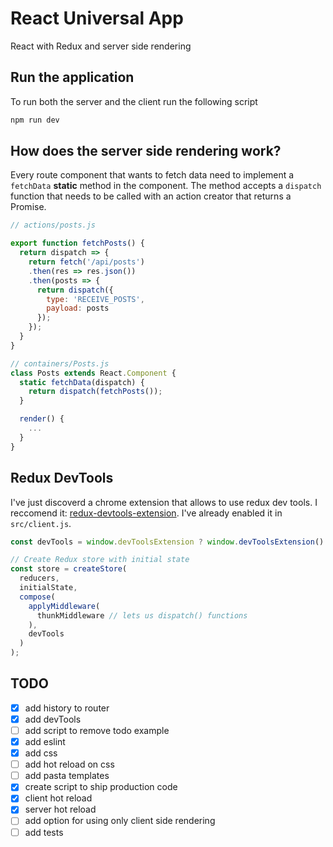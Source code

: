 # React Universal App
React with Redux and server side rendering

## Run the application
To run both the server and the client run the following script

```bash
npm run dev
```

## How does the server side rendering work?
Every route component that wants to fetch data need to implement a `fetchData` **static** method in the component. The method accepts a `dispatch` function that needs to be called with an action creator that returns a Promise.

```js
// actions/posts.js

export function fetchPosts() {
  return dispatch => {
    return fetch('/api/posts')
    .then(res => res.json())
    .then(posts => {
      return dispatch({
        type: 'RECEIVE_POSTS',
        payload: posts
      });
    });
  }
}
```

```js
// containers/Posts.js
class Posts extends React.Component {
  static fetchData(dispatch) {
    return dispatch(fetchPosts());
  }

  render() {
    ...
  }
}
```

## Redux DevTools
I've just discoverd a chrome extension that allows to use redux dev tools. I reccomend it:  [redux-devtools-extension](https://github.com/zalmoxisus/redux-devtools-extension).
I've already enabled it in `src/client.js`.
```js
const devTools = window.devToolsExtension ? window.devToolsExtension() : f => f;

// Create Redux store with initial state
const store = createStore(
  reducers,
  initialState,
  compose(
    applyMiddleware(
      thunkMiddleware // lets us dispatch() functions
    ),
    devTools
  )
);
```


## TODO
- [x] add history to router
- [x] add devTools
- [ ] add script to remove todo example
- [x] add eslint
- [x] add css
- [ ] add hot reload on css
- [ ] add pasta templates
- [x] create script to ship production code
- [x] client hot reload
- [x] server hot reload
- [ ] add option for using only client side rendering
- [ ] add tests

